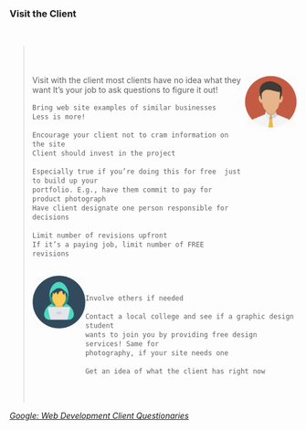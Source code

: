 ### Visit the Client

<br>

> <br>
> <br>
> <br>
> 
> <img align="right" width="20%" height="auto" src="client.png"/>
>     Visit with the client most clients have no idea what they want
>     It’s your job to ask questions to figure it out! 
>
>     Bring web site examples of similar businesses
>     Less is more! 
> 
>     Encourage your client not to cram information on the site 
>     Client should invest in the project
>
>     Especially true if you’re doing this for free  just to build up your 
>     portfolio. E.g., have them commit to pay for product photograph
>     Have client designate one person responsible for decisions
>
>     Limit number of revisions upfront 
>     If it’s a paying job, limit number of FREE revisions
> 
> 
> <br>
> <img align="left" src="dev.png" width="20%" height="auto" />
> <br>
> 
>     Involve others if needed
> 
>     Contact a local college and see if a graphic design student 
>     wants to join you by providing free design services! Same for 
>     photography, if your site needs one
> 
>     Get an idea of what the client has right now
>
> <br>
> <br>

*[Google: Web Development Client Questionaries](https://www.google.com/search?client=ubuntu&channel=fs&q=web+development+client+questionnaire&ie=utf-8&oe=utf-8)*








